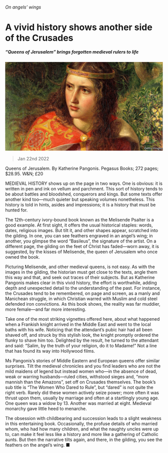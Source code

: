 ###### On angels’ wings

# A vivid history shows another side of the Crusades 

##### “Queens of Jerusalem” brings forgotten medieval rulers to life 

![image](images/20220122_cup007.jpg) 

> Jan 22nd 2022 

Queens of Jerusalem. By Katherine Pangonis. Pegasus Books; 272 pages; $28.95. W&amp;N; £20

MEDIEVAL HISTORY shows up on the page in two ways. One is obvious: it is written in pen and ink on vellum and parchment. This sort of history tends to be about battles and bloodshed, conquerors and kings. But some texts offer another kind too—much quieter but speaking volumes nonetheless. This history is told in hints, asides and impressions; it is a history that must be hunted for.


The 12th-century ivory-bound book known as the Melisende Psalter is a good example. At first sight, it offers the usual historical staples: words, dates, religious images. But tilt it, and other shapes appear, scratched into the gilding. In one, you can see feathers engraved in an angel’s wing; in another, you glimpse the word “Basileus”, the signature of the artist. On a different page, the gilding on the feet of Christ has faded—worn away, it is suggested, by the kisses of Melisende, the queen of Jerusalem who once owned the book.

Picturing Melisende, and other medieval queens, is not easy. As with the images in the gilding, the historian must get close to the texts, angle them this way and that, and seek out traces of their subjects. But as Katherine Pangonis makes clear in this vivid history, the effort is worthwhile, adding depth and unexpected detail to the understanding of the past. For instance, the Crusades tend to be remembered, on page and screen, as a manly and Manichean struggle, in which Christian warred with Muslim and cold steel defended iron convictions. As this book shows, the reality was far muddier, more female—and far more interesting.

Take one of the most striking vignettes offered here, about what happened when a Frankish knight arrived in the Middle East and went to the local baths with his wife. Noticing that the attendant’s pubic hair had all been shaved off, and struck by this stylish look, the knight promptly ordered the flunky to shave him too. Delighted by the result, he turned to the attendant and said: “Salim, by the truth of your religion, do it to Madame!” Not a line that has found its way into Hollywood films.

Ms Pangonis’s stories of Middle Eastern and European queens offer similar surprises. Tilt the medieval chronicles and you find leaders who are not the mild maidens of legend but instead women who—in the absence of dead, weak or warring husbands—ruled cities, withstood sieges and, “more mannish than the Amazons”, set off on Crusades themselves. The book’s sub title is “The Women Who Dared to Rule”, but “dared” is not quite the right verb. Rarely did these women actively seize power; more often it was thrust upon them, usually by marriage and often at a startlingly young age. One queen was a widow by 13. Another was married at eight. Medieval monarchy gave little heed to menarche.

The obsession with childbearing and succession leads to a slight weakness in this entertaining book. Occasionally, the profuse details of who married whom, who had how many children, and what the naughty uncles were up to, can make it feel less like a history and more like a gathering of Catholic aunts. But then the narrative tilts again, and there, in the gilding, you see the feathers on the angel’s wing. ■

